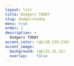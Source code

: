 ```yaml
---
layout: list
title: Dodgers TODAY
slug: dodgerstoday
menu: true
order: 1
description: >
  Dodgers TODAY
accent_color: rgb(38,139,210)
accent_image:
  background: rgb(32,32,32)
  overlay:    false
---
```

